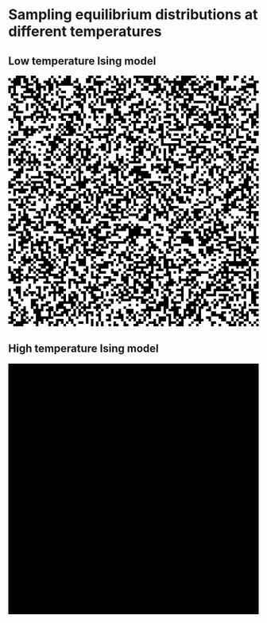 # Sampling equilibrium distributions at different temperatures

## Low temperature Ising model

![Sample of equilibrium distribution of Ising Model at low temperature](ising_model_lowtemp.gif)

## High temperature Ising model

![Sample of equilibrium distribution of Ising Model at low temperature](ising_model_hightemp.gif)